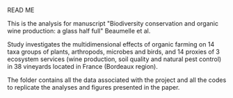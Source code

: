 READ ME

This is the analysis for manuscript "Biodiversity conservation and organic wine production: a glass half full" Beaumelle et al. 

Study investigates the multidimensional effects of organic farming on 14 taxa groups of plants, arthropods, microbes and birds, and 14 proxies of 3 ecosystem services (wine production, soil quality and natural pest control) in 38 vineyards located in France (Bordeaux region).

The folder contains all the data associated with the project and all the codes to replicate the analyses and figures presented in the paper. 
